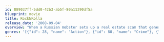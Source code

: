 ```yaml
---
id: 889037ff-5dd0-42b3-ab5f-80a11390df5a
blueprint: movie
title: RockNRolla
release_date: '2008-09-04'
overview: "When a Russian mobster sets up a real estate scam that generates millions of pounds, various members of London's criminal underworld pursue their share of the fortune. Various shady characters, including Mr One-Two, Stella the accountant, and Johnny Quid, a druggie rock-star, try to claim their slice."
genres: '[{"id": 28, "name": "Action"}, {"id": 80, "name": "Crime"}, {"id": 53, "name": "Thriller"}]'
---
```


